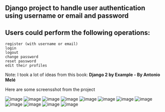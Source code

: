 
## Django project to handle user authentication using username or email and password


## Users could perform the following operations:
    register (with username or email)
    login
    logout 
    change password 
    reset password 
    edit their profiles

Note: I took a lot of ideas from this book: **Django 2 by Example - By Antonio Melé**

Here are some screensshot from the project


![image](https://github.com/pedrasfloki/django-authentication/blob/main/screensshot/01.png)
![image](https://github.com/pedrasfloki/django-authentication/blob/main/screensshot/02-%20sign%20up%20successfully.png)
![image](https://github.com/pedrasfloki/django-authentication/blob/main/screensshot/03-%20sign%20in.png)
![image](https://github.com/pedrasfloki/django-authentication/blob/main/screensshot/04-%20dashboard.png)
![image](https://github.com/pedrasfloki/django-authentication/blob/main/screensshot/05-%20edit%20profile.png)
![image](https://github.com/pedrasfloki/django-authentication/blob/main/screensshot/06-%20dashboard%20edited.png)
![image](https://github.com/pedrasfloki/django-authentication/blob/main/screensshot/07-%20change%20password.png)
![image](https://github.com/pedrasfloki/django-authentication/blob/main/screensshot/08-%20password%20changing%20done.png)
![image](https://github.com/pedrasfloki/django-authentication/blob/main/screensshot/10-%20reset%20password.png)
![image](https://github.com/pedrasfloki/django-authentication/blob/main/screensshot/11-.png)
![image](https://github.com/pedrasfloki/django-authentication/blob/main/screensshot/13.png)
![image](https://github.com/pedrasfloki/django-authentication/blob/main/screensshot/14.png)

